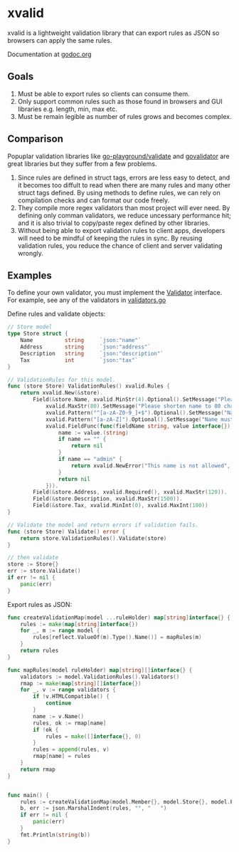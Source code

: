 # xvalid

xvalid is a lightweight validation library that can export rules as JSON so browsers can apply the same rules.

Documentation at [godoc.org](https://godoc.org/github.com/AgentCosmic/xvalid)

## Goals

1. Must be able to export rules so clients can consume them.
2. Only support common rules such as those found in browsers and GUI libraries e.g. length, min, max etc.
3. Must be remain legible as number of rules grows and becomes complex.

## Comparison

Popuplar validation libraries like [go-playground/validate](https://github.com/go-playground/validator) and
[govalidator](https://github.com/asaskevich/govalidator) are great libraries but they suffer from a few problems.
1. Since rules are defined in struct tags, errors are less easy to detect, and it becomes too diffult to read when
there are many rules and many other struct tags defined. By using methods to define rules, we can rely on compilation
checks and can format our code freely.
2. They compile more regex validators than most project will ever need. By
defining only comman validators, we reduce uncessary performance hit; and it is also trivial to copy/paste regex
defined by other libraries.
3. Without being able to export validation rules to client apps, developers will need
to be mindful of keeping the rules in sync. By reusing validation rules, you reduce the chance of client and server
validating wrongly.

## Examples

To define your own validator, you must implement the
[Validator](https://godoc.org/github.com/AgentCosmic/xvalid#Validator) interface. For example, see any of the
validators in [validators.go](https://github.com/AgentCosmic/xvalid/blob/master/validators.go)

Define rules and validate objects:

```go
// Store model
type Store struct {
	Name          string     `json:"name"`
	Address       string     `json:"address"`
	Description   string     `json:"description"`
	Tax           int        `json:"tax"`
}

// ValidationRules for this model.
func (store Store) ValidationRules() xvalid.Rules {
	return xvalid.New(&store).
		Field(&store.Name, xvalid.MinStr(4).Optional().SetMessage("Please lengthen name to 4 characters or more"),
			xvalid.MaxStr(80).SetMessage("Please shorten name to 80 characters or less"),
			xvalid.Pattern("^[a-zA-Z0-9_]+$").Optional().SetMessage("Name may contain alphabets, numbers and underscores"),
			xvalid.Pattern("[a-zA-Z]").Optional().SetMessage("Name must contain at least 1 alphabet"),
			xvalid.FieldFunc(func(fieldName string, value interface{}) xvalid.Error {
				name := value.(string)
				if name == "" {
					return nil
				}
				if name == "admin" {
					return xvalid.NewError("This name is not allowed", fieldName)
				}
				return nil
			})).
		Field(&store.Address, xvalid.Required(), xvalid.MaxStr(120)).
		Field(&store.Description, xvalid.MaxStr(1500)).
		Field(&store.Tax, xvalid.MinInt(0), xvalid.MaxInt(100))
}

// Validate the model and return errors if validation fails.
func (store Store) Validate() error {
	return store.ValidationRules().Validate(store)
}

// then validate
store := Store{}
err := store.Validate()
if err != nil {
	panic(err)
}
```

Export rules as JSON:

```go
func createValidationMap(model ...ruleHolder) map[string]interface{} {
	rules := make(map[string]interface{})
	for _, m := range model {
		rules[reflect.ValueOf(m).Type().Name()] = mapRules(m)
	}
	return rules
}

func mapRules(model ruleHolder) map[string][]interface{} {
	validators := model.ValidationRules().Validators()
	rmap := make(map[string][]interface{})
	for _, v := range validators {
		if !v.HTMLCompatible() {
			continue
		}
		name := v.Name()
		rules, ok := rmap[name]
		if !ok {
			rules = make([]interface{}, 0)
		}
		rules = append(rules, v)
		rmap[name] = rules
	}
	return rmap
}


func main() {
	rules := createValidationMap(model.Member{}, model.Store{}, model.Product{})
	b, err := json.MarshalIndent(rules, "", "	")
	if err != nil {
		panic(err)
	}
	fmt.Println(string(b))
}
```
